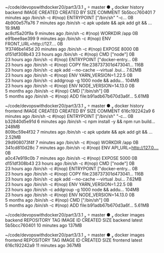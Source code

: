  ~/code/devopswithdocker20/part3/3.1   master ●  docker history backend
IMAGE               CREATED             CREATED BY                                      SIZE                COMMENT
5b5bcc760401        7 minutes ago       /bin/sh -c #(nop)  ENTRYPOINT ["/bin/sh" "-c…   0B                  
4b900e57fa76        7 minutes ago       /bin/sh -c apk update &&     apk add git && …   19.9MB              
ac8cf5a20f9a        9 minutes ago       /bin/sh -c #(nop) WORKDIR /app                  0B                  
e91bee9ae399        9 minutes ago       /bin/sh -c #(nop)  ENV FRONT_URL=http://127.…   0B                  
1f3746be145d        20 minutes ago      /bin/sh -c #(nop)  EXPOSE 8000                  0B                  
d151df308b43        23 hours ago        /bin/sh -c #(nop)  CMD ["node"]                 0B                  
<missing>           23 hours ago        /bin/sh -c #(nop)  ENTRYPOINT ["docker-entry…   0B                  
<missing>           23 hours ago        /bin/sh -c #(nop) COPY file:238737301d473041…   116B                
<missing>           23 hours ago        /bin/sh -c apk add --no-cache --virtual .bui…   7.62MB              
<missing>           23 hours ago        /bin/sh -c #(nop)  ENV YARN_VERSION=1.22.5      0B                  
<missing>           23 hours ago        /bin/sh -c addgroup -g 1000 node     && addu…   104MB               
<missing>           23 hours ago        /bin/sh -c #(nop)  ENV NODE_VERSION=14.13.0     0B                  
<missing>           5 months ago        /bin/sh -c #(nop)  CMD ["/bin/sh"]              0B                  
<missing>           5 months ago        /bin/sh -c #(nop) ADD file:b91adb67b670d3a6f…   5.61MB              

~/code/devopswithdocker20/part3/3.1   master ●  docker history frontend
IMAGE               CREATED             CREATED BY                                      SIZE                COMMENT
616c192242a9        6 minutes ago       /bin/sh -c #(nop)  ENTRYPOINT ["/bin/sh" "-c…   0B                  
b32840d5e91d        6 minutes ago       /bin/sh -c npm install -y &&   npm run build…   248MB               
809bc59e4f32        7 minutes ago       /bin/sh -c apk update && apk add git &&     …   2.52MB              
29d908073f4f        7 minutes ago       /bin/sh -c #(nop) WORKDIR /app                  0B                  
341cd810d28c        7 minutes ago       /bin/sh -c #(nop)  ENV API_URL=http://127.0.…   0B                  
a0c47e919c0b        7 minutes ago       /bin/sh -c #(nop)  EXPOSE 5000                  0B                  
d151df308b43        23 hours ago        /bin/sh -c #(nop)  CMD ["node"]                 0B                  
<missing>           23 hours ago        /bin/sh -c #(nop)  ENTRYPOINT ["docker-entry…   0B                  
<missing>           23 hours ago        /bin/sh -c #(nop) COPY file:238737301d473041…   116B                
<missing>           23 hours ago        /bin/sh -c apk add --no-cache --virtual .bui…   7.62MB              
<missing>           23 hours ago        /bin/sh -c #(nop)  ENV YARN_VERSION=1.22.5      0B                  
<missing>           23 hours ago        /bin/sh -c addgroup -g 1000 node     && addu…   104MB               
<missing>           23 hours ago        /bin/sh -c #(nop)  ENV NODE_VERSION=14.13.0     0B                  
<missing>           5 months ago        /bin/sh -c #(nop)  CMD ["/bin/sh"]              0B                  
<missing>           5 months ago        /bin/sh -c #(nop) ADD file:b91adb67b670d3a6f…   5.61MB              

 ~/code/devopswithdocker20/part3/3.1   master ●  docker images backend
REPOSITORY          TAG                 IMAGE ID            CREATED             SIZE
backend             latest              5b5bcc760401        10 minutes ago      137MB

 ~/code/devopswithdocker20/part3/3.1   master ●  docker images frontend
REPOSITORY          TAG                 IMAGE ID            CREATED             SIZE
frontend            latest              616c192242a9        11 minutes ago      367MB
